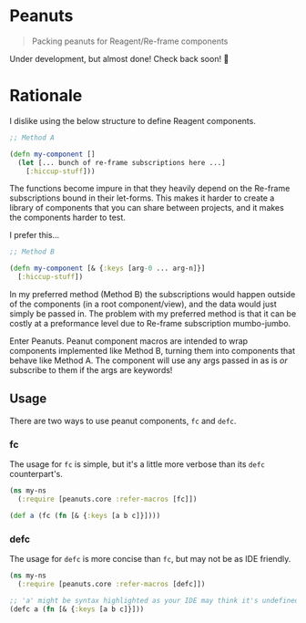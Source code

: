 # Peanuts

> Packing peanuts for Reagent/Re-frame components

Under development, but almost done! Check back soon! :construction_worker:

# Rationale

I dislike using the below structure to define Reagent components.

```clojure
;; Method A

(defn my-component []
  (let [... bunch of re-frame subscriptions here ...]
    [:hiccup-stuff]))
```

The functions become impure in that they heavily depend on the Re-frame subscriptions bound in their let-forms. This makes it harder to create a library of components that you can share between projects, and it makes the components harder to test.

I prefer this...

```clojure
;; Method B

(defn my-component [& {:keys [arg-0 ... arg-n]}]
  [:hiccup-stuff])
```

In my preferred method (Method B) the subscriptions would happen outside of the components (in a root component/view), and the data would just simply be passed in. The problem with my preferred method is that it can be costly at a preformance level due to Re-frame subscription mumbo-jumbo.

Enter Peanuts. Peanut component macros are intended to wrap components implemented like Method B, turning them into components that behave like Method A. The component will use any args passed in as is _or_ subscribe to them if the args are keywords!

## Usage

There are two ways to use peanut components, `fc` and `defc`.

### fc

The usage for `fc` is simple, but it's a little more verbose than its `defc` counterpart's.

```clojure
(ns my-ns
  (:require [peanuts.core :refer-macros [fc]])

(def a (fc (fn [& {:keys [a b c]}])))
```

### defc

The usage for `defc` is more concise than `fc`, but may not be as IDE friendly.

```clojure
(ns my-ns 
  (:require [peanuts.core :refer-macros [defc]])

;; 'a' might be syntax highlighted as your IDE may think it's undefined
(defc a (fn [& {:keys [a b c]}]))
```
